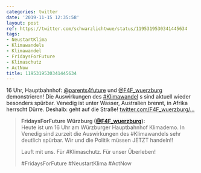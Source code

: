 ```yaml
---
categories: twitter
date: '2019-11-15 12:35:58'
layout: post
ref: https://twitter.com/schwarzlichtwue/status/1195319530341445634
tags:
- NeustartKlima
- Klimawandels
- Klimawandel
- FridaysForFuture
- Klimaschutz
- ActNow
title: 1195319530341445634
---
```

16 Uhr, Hauptbahnhof: [@parents4future](https://twitter.com/parents4future) und [@F4F_wuerzburg](https://twitter.com/F4F_wuerzburg) demonstrieren! Die Auswirkungen des [#Klimawandel](/t/klimawandel) s sind aktuell wieder besonders spürbar. Venedig ist unter Wasser, Australien brennt, in Afrika herrscht Dürre. Deshalb: geht auf die Straße! [twitter.com/F4F_wuerzburg/…](https://twitter.com/F4F_wuerzburg/status/1195312646993645573) 
> <b>FridaysForFuture Würzburg ([@F4F_wuerzburg](https://twitter.com/F4F_wuerzburg)):</b>  
>Heute ist um 16 Uhr am Würzburger Hauptbahnhof Klimademo. In Venedig sind zurzeit die Auswirkungen des #Klimawandels sehr deutlich spürbar. Wir und die Politik müssen JETZT handeln!!  
>  
>Lauft mit uns. Für #Klimaschutz. Für unser Überleben!  
>  
>#FridaysForFuture #NeustartKlima #ActNow    

